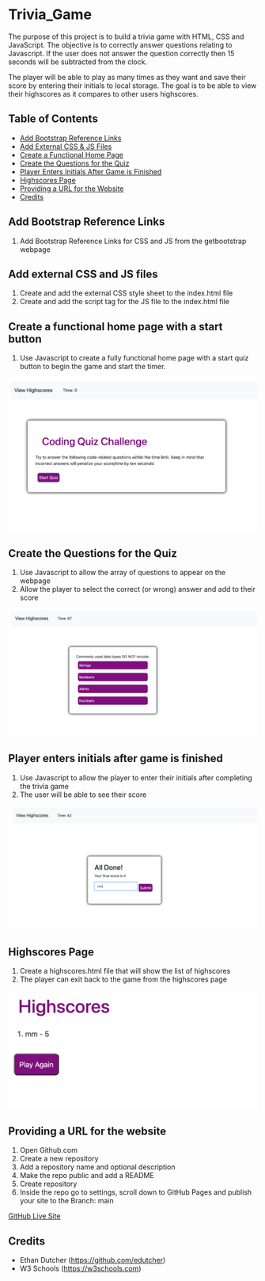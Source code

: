 # Trivia_Game

The purpose of this project is to build a trivia game with HTML, CSS and JavaScript. The objective is to correctly answer questions relating to Javascript. If the user does not answer the question correctly then 15 seconds will be subtracted from the clock. 

The player will be able to play as many times as they want and save their score by entering their initials to local storage. The goal is to be able to view their highscores as it compares to other users highscores. 

## Table of Contents
* [Add Bootstrap Reference Links](#Add-bootstrap-reference-links)
* [Add External CSS & JS Files](#Add-external-CSS-and-JS-files)
* [Create a Functional Home Page](#Create-a-functional-home-page-with-a-start-button)
* [Create the Questions for the Quiz](#Create-the-Questions-for-the-Quiz)
* [Player Enters Initials After Game is Finished](#Player-enters-initials-after-game-is-finished)
* [Highscores Page](#Highscores-Page)
* [Providing a URL for the Website](#Providing-a-URL-for-the-Website)
* [Credits](#Credits)


## Add Bootstrap Reference Links
1. Add Bootstrap Reference Links for CSS and JS from the getbootstrap webpage

## Add external CSS and JS files
1. Create and add the external CSS style sheet to the index.html file
2. Create and add the script tag for the JS file to the index.html file

## Create a functional home page with a start button
1. Use Javascript to create a fully functional home page with a start quiz button to begin the game and start the timer.

![Home Page with Button to Start QUiz](./assets/images/start-page.png)

## Create the Questions for the Quiz
1. Use Javascript to allow the array of questions to appear on the webpage
2. Allow the player to select the correct (or wrong) answer and add to their score

![Questions Page for the Quiz](./assets/images/questions.png)

## Player enters initials after game is finished
1. Use Javascript to allow the player to enter their initials after completing the trivia game
2. The user will be able to see their score

![End Game with input box for users initials](./assets/images/enter-initials.png)

## Highscores Page
1. Create a highscores.html file that will show the list of highscores
2. The player can exit back to the game from the highscores page

![Highscores page with the top score](./assets/images/highscores.png)


## Providing a URL for the website
1. Open Github.com
2. Create a new repository
3. Add a repository name and optional description
4. Make the repo public and add a README
5. Create repository
6. Inside the repo go to settings, scroll down to GitHub Pages and publish your site to the Branch: main

[GitHub Live Site](https://marisanesmith.github.io/Trivia_Game/)

## Credits

* Ethan Dutcher (https://github.com/edutcher)
* W3 Schools (https://w3schools.com)